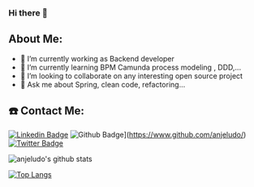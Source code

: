 ### Hi there 👋


## About Me:

- 🔭 I’m currently working as Backend developer
- 🌱 I’m currently learning BPM Camunda process modeling , DDD,...
- 👯 I’m looking to collaborate on any interesting open source project
- 💬 Ask me about Spring, clean code, refactoring...

## ☎️ Contact Me:

[![Linkedin Badge](https://img.shields.io/badge/-https://www.linkedin.com/in/amunozmunoz/-0072b1?style=flat&logo=Linkedin&logoColor=white&link=https://www.linkedin.com/in/anjeludo/)](https://www.linkedin.com/in/amunozmunoz/) 
![Github Badge](https://img.shields.io/badge/-anjeludo-grey?style=flat&logo=github&logoColor=white&link=https://github.com/anjeludo/)](https://www.github.com/anjeludo/) 
[![Twitter Badge](https://img.shields.io/badge/-https://twitter.com/anjeludo-00acee?style=flat&logo=twitter&logoColor=white&link=https://twitter.com/anjeludo/)](https://twitter.com/anjeludo/) 



![anjeludo's github stats](https://github-readme-stats.vercel.app/api?username=anjeludo&show_icons=true&theme=cobalt)

[![Top Langs](https://github-readme-stats.vercel.app/api/top-langs/?username=anjeludo&layout=compact&theme=cobalt)](https://github.com/anjeludo/github-readme-stats)

